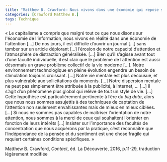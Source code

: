 ```yaml
---
title: "Matthew B. Crawford– Nous vivons dans une économie qui repose sur des techniques de captation de l'attention"
categories: [Crawford Matthew B.]
tags: Technique
---
```


« Le capitalisme a compris que malgré tout ce que nous disons sur l'économie de l'information, nous vivons en réalité dans une économie de l'attention […] De nos jours, il est difficile d’ouvrir un journal […] sans tomber sur un article déplorant […] l’érosion de notre capacité d’attention et l’atmosphère de distraction généralisée. […] Bien qu’il s’agisse avant tout d’une faculté individuelle, il est clair que le problème de l’attention est aussi désormais un grave problème collectif de la vie moderne […]. Notre environnement technologique en pleine évolution engendre un besoin de stimulation toujours croissant. […] Notre vie mentale est plus décousue, et plus vulnérable aux sollicitations du moments. […] Notre dispersion mentale ne peut pas simplement être attribuée à la publicité, à Internet, … […] il s’agit d’un phénomène plus global qui relève de tout un style de vie. […] Cette hypothèse est particulièrement pertinente à l’ère du _big data_, alors que nous nous sommes assujettis à des techniques de captation de l’attention non seulement envahissantes mais de mieux en mieux ciblées.[…] Si nous ne sommes pas capables de maîtriser l’orientation de notre attention, nous sommes à la merci de ceux qui souhaitent l’orienter en fonction de leurs intérêts […] Insister sur l’importance des facultés de concentration que nous acquérons par la pratique, c’est reconnaître que l’indépendance de la pensée et du sentiment est une chose fragile qui requiert certaines conditions spécifiques. »

Matthew B. Crawford, _Contact_, éd. La Découverte, 2016, p.11-29, traduction légèrement modifiée
